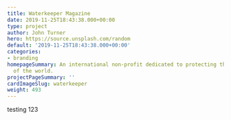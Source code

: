 ```yaml
---
title: Waterkeeper Magazine
date: 2019-11-25T18:43:38.000+00:00
type: project
author: John Turner
hero: https://source.unsplash.com/random
default: '2019-11-25T18:43:38.000+00:00'
categories:
- branding
homepageSummary: An international non-profit dedicated to protecting the water ways
  of the world.
projectPageSummary: ''
cardImageSlug: waterkeeper
weight: 493
---
```

testing 123
